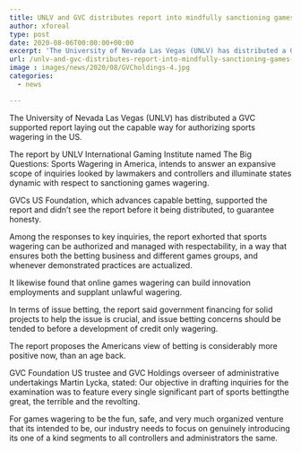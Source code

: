 ```yaml
---
title: UNLV and GVC distributes report into mindfully sanctioning games wagering in the US
author: xforeal 
type: post
date: 2020-08-06T00:00:00+00:00
excerpt: 'The University of Nevada Las Vegas (UNLV) has distributed a GVC supported report laying out the capable way for authorizing sports wagering in the US '
url: /unlv-and-gvc-distributes-report-into-mindfully-sanctioning-games-wagering-in-the-us/
image : images/news/2020/08/GVCholdings-4.jpg
categories:
  - news

---
```

The University of Nevada Las Vegas (UNLV) has distributed a GVC supported report laying out the capable way for authorizing sports wagering in the US. 

The report by UNLV International Gaming Institute named The Big Questions: Sports Wagering in America, intends to answer an expansive scope of inquiries looked by lawmakers and controllers and illuminate states dynamic with respect to sanctioning games wagering. 

GVCs US Foundation, which advances capable betting, supported the report and didn&#8217;t see the report before it being distributed, to guarantee honesty. 

Among the responses to key inquiries, the report exhorted that sports wagering can be authorized and managed with respectability, in a way that ensures both the betting business and different games groups, and whenever demonstrated practices are actualized. 

It likewise found that online games wagering can build innovation employments and supplant unlawful wagering. 

In terms of issue betting, the report said government financing for solid projects to help the issue is crucial, and issue betting concerns should be tended to before a development of credit only wagering. 

The report proposes the Americans view of betting is considerably more positive now, than an age back. 

GVC Foundation US trustee and GVC Holdings overseer of administrative undertakings Martin Lycka, stated: Our objective in drafting inquiries for the examination was to feature every single significant part of sports bettingthe great, the terrible and the revolting. 

For games wagering to be the fun, safe, and very much organized venture that its intended to be, our industry needs to focus on genuinely introducing its one of a kind segments to all controllers and administrators the same.